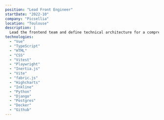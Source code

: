 ```yaml
---
position: "Lead Front Engineer"
startDate: "2022-10"
company: "Picsellia"
location: "Toulouse"
description: |
  Lead the frontend team and define technical architecture for a comprehensive MLOps platform that empowers customers to train and maintain accurate computer vision AI models. Collaborate closely with cross-functional teams to establish development roadmaps and drive product innovation. Implement and advocate for best practices in code quality, testing strategies, and CI/CD pipelines across the entire frontend infrastructure.
technologies:
  - "Vue"
  - "TypeScript"
  - "HTML"
  - "CSS"
  - "Vitest"
  - "Playwright"
  - "Inertia.js"
  - "Vite"
  - "fabric.js"
  - "Highcharts"
  - "Inkline"
  - "Python"
  - "Django"
  - "Postgres"
  - "Docker"
  - "Github"
---
```

